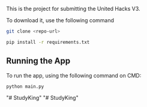 This is the project for submitting the United Hacks V3.

To download it, use the following command
```bash
git clone <repo-url>
```

```bash
pip install -r requirements.txt
```

## Running the App

To run the app, using the following command on CMD:
```bash
python main.py
```
"# StudyKing" 
"# StudyKing" 
